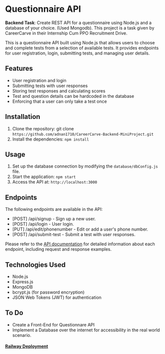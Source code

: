 # Questionnaire API

**Backend Task**: Create REST API for a questionnaire using Node.js and a database of your choice. (Used Mongodb). This project is a task given by CareerCarve in their Internship Cum PPO Recruitment Drive.

This is a questionnaire API built using Node.js that allows users to choose and complete tests from a selection of available tests. It provides endpoints for user registration, login, submitting tests, and managing user details.

## Features

- User registration and login
- Submitting tests with user responses
- Storing test responses and calculating scores
- Test and question details can be hardcoded in the database
- Enforcing that a user can only take a test once

## Installation

1. Clone the repository: git clone `https://github.com/adnan1710/CareerCarve-Backend-MiniProject.git`
2. Install the dependencies: `npm install`

## Usage

1. Set up the database connection by modifying the `database/dbConfig.js` file.
2. Start the application: `npm start`
3. Access the API at: `http://localhost:3000`

## Endpoints

The following endpoints are available in the API:

- [POST] /api/signup - Sign up a new user.
- [POST] /api/login - User login.
- [PUT] /api/edit/phonenumber - Edit or add a user's phone number.
- [POST] /api/submit-test - Submit a test with user responses.

Please refer to the [API documentation](API.md) for detailed information about each endpoint, including request and response examples.

## Technologies Used

- Node.js
- Express.js
- MongoDB
- bcrypt.js (for password encryption)
- JSON Web Tokens (JWT) for authentication

## To Do

- Create a Front-End for Questionnare API
- Implement a Database over the internet for accessibility in the real world scenario.

#### [Railway Deployment](https://questionnareapi.up.railway.app/)